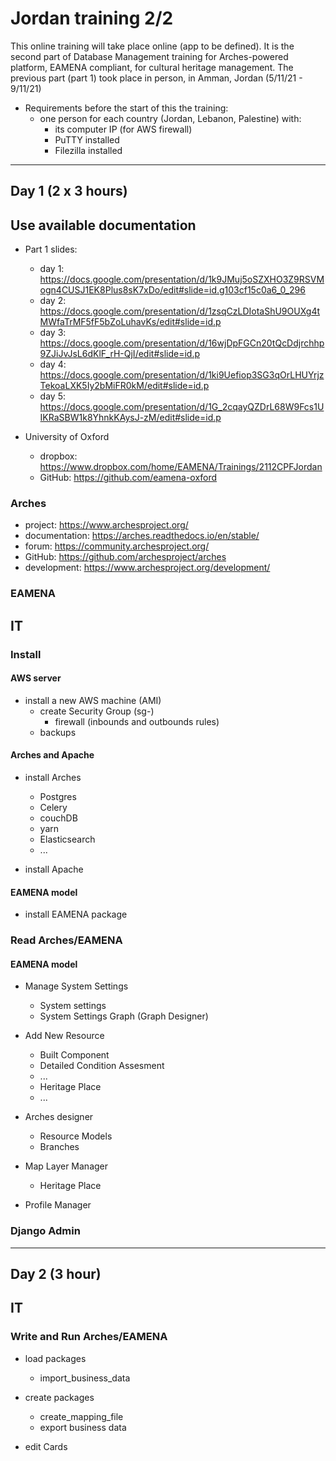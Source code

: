 # Jordan training 2/2

This online training will take place online (app to be defined). It is the second part of Database Management training for Arches-powered platform, EAMENA compliant, for cultural heritage management. The previous part (part 1) took place in person, in Amman, Jordan (5/11/21 - 9/11/21)

* Requirements before the start of this the training:
  - one person for each country (Jordan, Lebanon, Palestine) with:
    + its computer IP (for AWS firewall)
    + PuTTY installed
    + Filezilla installed


---
Day 1 (2 x 3 hours)
---

## Use available documentation

* Part 1 slides:
  - day 1: https://docs.google.com/presentation/d/1k9JMuj5oSZXHO3Z9RSVMogn4CUSJ1EK8Plus8sK7xDo/edit#slide=id.g103cf15c0a6_0_296
  - day 2: https://docs.google.com/presentation/d/1zsqCzLDIotaShU9OUXg4tMWfaTrMF5fF5bZoLuhavKs/edit#slide=id.p
  - day 3: https://docs.google.com/presentation/d/16wjDpFGCn20tQcDdjrchhp9ZJiJvJsL6dKlF_rH-QjI/edit#slide=id.p
  - day 4: https://docs.google.com/presentation/d/1ki9Uefiop3SG3qOrLHUYrjzTekoaLXK5Iy2bMiFR0kM/edit#slide=id.p
  - day 5: https://docs.google.com/presentation/d/1G_2cqayQZDrL68W9Fcs1UIKRaSBW1k8YhnkKAysJ-zM/edit#slide=id.p
  
* University of Oxford
  - dropbox: https://www.dropbox.com/home/EAMENA/Trainings/2112CPFJordan
  - GitHub: https://github.com/eamena-oxford


### Arches

* project: https://www.archesproject.org/
* documentation: https://arches.readthedocs.io/en/stable/
* forum: https://community.archesproject.org/
* GitHub: https://github.com/archesproject/arches
* development: https://www.archesproject.org/development/


### EAMENA




## IT

### Install

#### AWS server

* install a new AWS machine (AMI)
  - create Security Group (sg-)
    + firewall (inbounds and outbounds rules)
  - backups
  
#### Arches and Apache

* install Arches 
  - Postgres
  - Celery
  - couchDB
  - yarn
  - Elasticsearch
  - ...

* install Apache

#### EAMENA model

* install EAMENA package

### Read Arches/EAMENA

#### EAMENA model

* Manage System Settings
  - System settings
  - System Settings Graph (Graph Designer)

* Add New Resource
  - Built Component
  - Detailed Condition Assesment
  - ...
  - Heritage Place
  - ...
  
* Arches designer
  - Resource Models
  - Branches
  
* Map Layer Manager
  - Heritage Place
  
* Profile Manager

### Django Admin

---
Day 2 (3 hour)
---

## IT

### Write and Run Arches/EAMENA

* load packages
  - import_business_data
  
* create packages
  - create_mapping_file
  - export business data
  
* edit Cards
  

